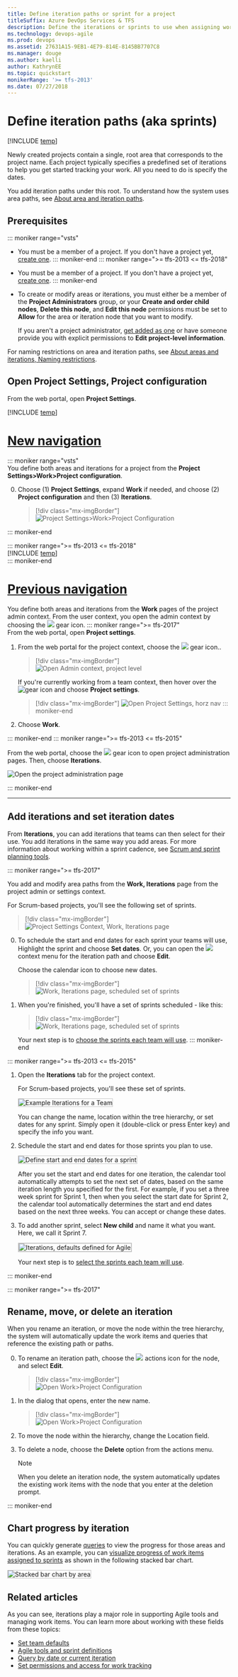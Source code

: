 ```yaml
---
title: Define iteration paths or sprint for a project 
titleSuffix: Azure DevOps Services & TFS
description: Define the iterations or sprints to use when assigning work items in Azure DevOps Services or Team Foundation Server 
ms.technology: devops-agile
ms.prod: devops
ms.assetid: 27631A15-9EB1-4E79-814E-8145BB7707C8
ms.manager: douge
ms.author: kaelliauthor: KathrynEE
ms.topic: quickstart
monikerRange: '>= tfs-2013'
ms.date: 07/27/2018
---
```


# Define iteration paths (aka sprints) 

[!INCLUDE [temp](../../_shared/version-vsts-tfs-all-versions.md)]


Newly created projects contain a single, root area that corresponds to the project name. Each project typically specifies a predefined set of iterations to help you get started tracking your work. All you need to do is specify the dates. 

You add iteration paths under this root. To understand how the system uses area paths, see [About area and iteration paths](about-areas-iterations.md). 

## Prerequisites
<a name="permissions"></a>
::: moniker range="vsts"
* You must be a member of a project. If you don't have a project yet, [create one](../projects/create-project.md). 
::: moniker-end
::: moniker range=">= tfs-2013 <= tfs-2018"
* You must be a member of a project. If you don't have a project yet, [create one](../projects/create-project.md).
::: moniker-end
* To create or modify areas or iterations, you must either be a member of the **Project Administrators** group, or your **Create and order child nodes**, **Delete this node**, and **Edit this node** permissions must be set to **Allow** for the area or iteration node that you want to modify.

	If you aren't a project administrator, [get added as one](../security/set-project-collection-level-permissions.md) or have someone provide you with explicit permissions to **Edit project-level information**.   

For naming restrictions on area and iteration paths, see [About areas and iterations, Naming restrictions](about-areas-iterations.md#name-restrictions).


<a id="open-admin-context">  </a>



## Open Project Settings, Project configuration    

From the web portal, open **Project Settings**.

[!INCLUDE [temp](../../_shared/new-navigation.md)]  

# [New navigation](#tab/new-nav)

::: moniker range="vsts"  
You define both areas and iterations for a project from the **Project Settings>Work>Project configuration**. 

0. Choose (1) **Project Settings**, expand **Work** if needed, and choose (2) **Project configuration** and then (3) **Iterations**.   

	> [!div class="mx-imgBorder"]  
	> ![Project Settings>Work>Project Configuration](_img/iterations/open-work-project-config-iterations-vert.png)   

::: moniker-end

::: moniker range=">= tfs-2013 <= tfs-2018"  
[!INCLUDE [temp](../../_shared/new-navigation-not-supported.md)]   
::: moniker-end

# [Previous navigation](#tab/previous-nav) 

You define both areas and iterations from the **Work** pages of the project admin context. From the user context, you open the admin context by choosing the ![](../../_img/icons/gear-icon.png) gear icon. 
<a id="admin-intro-team-services" /> 
::: moniker range=">= tfs-2017"  
From the web portal, open **Project settings**. 

<a id="admin-intro-team-services" /> 

1. From the web portal for the project context, choose the ![](../../_img/icons/gear-icon.png) gear icon..  

	> [!div class="mx-imgBorder"]  
	> ![Open Admin context, project level](_img/areas/modify-areas-its-open-admin-context-ts.png)  
	
	If you're currently working from a team context, then hover over the ![gear icon](../../_img/icons/gear_icon.png) and choose **Project settings**.  

	> [!div class="mx-imgBorder"]
	> ![Open Project Settings, horz nav](../../_shared/_img/settings/open-project-settings-horz.png)
	::: moniker-end

2. Choose **Work**.   

::: moniker-end 
<a id="admin-intro-tfs-2015" />
::: moniker range=">= tfs-2013 <= tfs-2015"  

From the web portal, choose the ![](../../_img/icons/gear_icon.png) gear icon to open project administration pages. Then, choose **Iterations**.  

![Open the project administration page](../../_shared/_img/settings/open-project-settings-tfs-2015.png)

::: moniker-end

---

<a id="iterations"></a>  
## Add iterations and set iteration dates

From **Iterations**, you can add iterations that teams can then select for their use. You add iterations in the same way you add areas. For more information about working within a sprint cadence, see [Scrum and sprint planning tools](../../boards/sprints/scrum-sprint-planning-tools.md).  

::: moniker range=">= tfs-2017"
<a id="define-sprints-team-services">   </a>

You add and modify area paths from the **Work, Iterations** page from the project admin or settings context.   

For Scrum-based projects, you'll see the following set of sprints. 

> [!div class="mx-imgBorder"]  
> ![Project Settings Context, Work, Iterations page](_img/areas/modify-areas-its-iterations-ts.png) 

0. To schedule the start and end dates for each sprint your teams will use,  Highlight the sprint and choose **Set dates**. Or, you can open the ![](../../_img/icons/actions-icon.png) context menu for the iteration path and choose **Edit**.  

	Choose the calendar icon to choose new dates. 

	> [!div class="mx-imgBorder"]  
	> ![Work, Iterations page, scheduled set of sprints](_img/iterations/schedule-sprints-calendar.png) 	

0. When you're finished, you'll have a set of sprints scheduled - like this: 

	> [!div class="mx-imgBorder"]  
	> ![Work, Iterations page, scheduled set of sprints](_img/areas/modify-areas-its-iterations-scheduled-ts.png)

	Your next step is to [choose the sprints each team will use](../../organizations/settings/set-team-defaults.md#activate-team-services). 
::: moniker-end


::: moniker range=">= tfs-2013 <= tfs-2015"

<a id="tfs-2015-iteration-paths" />

1. Open the **Iterations** tab for the project context. 

	For Scrum-based projects, you'll see these set of sprints. 

	<img src="../../boards/sprints/_img/activate-team-sprints.png" alt="Example Iterations for a Team" style="border: 1px solid #C3C3C3;" />  

	You can change the name, location within the tree hierarchy, or set dates for any sprint. Simply open it (double-click or press Enter key) and specify the info you want.

2. Schedule the start and end dates for those sprints you plan to use. 

	<img src="../../boards/sprints/_img/set-sprint-start-end-dates.png" alt="Define start and end dates for a sprint" style="border: 1px solid #C3C3C3;" />  

	After you set the start and end dates for one iteration, the calendar tool automatically attempts to set the next set of dates, based on the same iteration length you specified for the first. For example, if you set a three week sprint for Sprint 1, then when you select the start date for Sprint 2, the calendar tool automatically determines the start and end dates based on the next three weeks. You can accept or change these dates.  

3. To add another sprint, select <b>New child</b> and name it what you want. Here, we call it Sprint 7.  

	<img src="../../boards/sprints/_img/create-new-child-under-sprint.png" alt="Iterations, defaults defined for Agile" style="border: 2px solid #C3C3C3;" />

	Your next step is to [select the sprints each team will use](../../organizations/settings/set-team-defaults.md#activate-sprints-tfs). 
 
::: moniker-end


::: moniker range=">= tfs-2017"

<a name="rename-delete"></a>
## Rename, move, or delete an iteration 

When you rename an iteration, or move the node within the tree hierarchy, the system will automatically update the work items and queries that reference the existing path or paths. 

0. To rename an iteration path, choose the ![](../../_img/icons/actions-icon.png) actions icon for the node, and select **Edit**.  

	> [!div class="mx-imgBorder"]  
	> ![Open Work>Project Configuration](_img/iterations/edit-iteration-path.png)  

0. In the dialog that opens, enter the new name. 

	> [!div class="mx-imgBorder"]  
	> ![Open Work>Project Configuration](_img/iterations/edit-iteration-path-dialog.png)

0.  To move the node within the hierarchy, change the Location field. 

0. To delete a node, choose the **Delete** option from the actions menu. 

	> [!NOTE]   
	> When you delete an iteration node, the system automatically updates the existing work items with the node that you enter at the deletion prompt. 

::: moniker-end

## Chart progress by iteration

You can quickly generate [queries](../../boards/queries/using-queries.md) to view the progress for those areas and iterations. As an example, you can [visualize progress of work items assigned to sprints](../../report/dashboards/charts.md) as shown in the following stacked bar chart.  

<img src="_img/areas/ALM_CW_StackedBarChart.png" alt="Stacked bar chart by area" style="border: 1px solid #C3C3C3;" /> 

## Related articles 
As you can see, iterations play a major role in supporting Agile tools and managing work items. You can learn more about working with these fields from these topics: 
 
*	[Set team defaults](set-team-defaults.md)  
*	[Agile tools and sprint definitions ](../../boards/sprints/define-sprints.md)  
*	[Query by date or current iteration](../../boards/queries/query-by-date-or-current-iteration.md)  
*	 [Set permissions and access for work tracking](../security/set-permissions-access-work-tracking.md)
 
 
